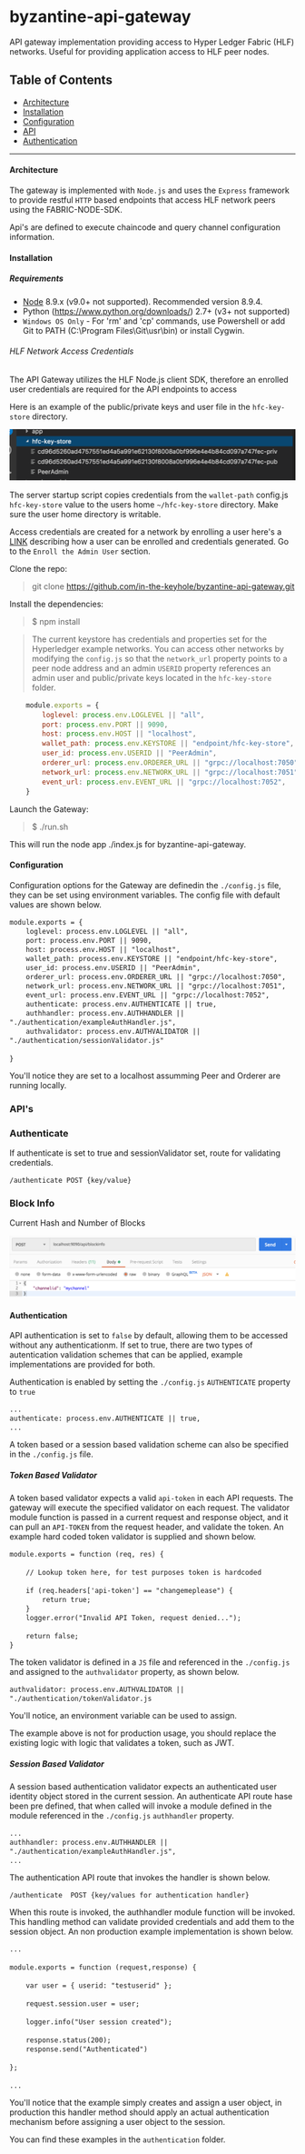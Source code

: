 # byzantine-api-gateway

API gateway implementation providing access to Hyper Ledger Fabric (HLF) networks. Useful for providing application access to HLF peer nodes. 

## Table of Contents

- [Architecture](#Architecture)
- [Installation](#Installation)
- [Configuration](#Configuration)
- [API](#API)
- [Authentication](#Authentication)
----

#### Architecture

The gateway is implemented with `Node.js` and uses the `Express` framework to provide restful `HTTP` based endpoints that access HLF network peers using the FABRIC-NODE-SDK.  

Api's are defined to execute chaincode and query channel configuration information. 

#### Installation

##### Requirements
* [Node](https://nodejs.org/en/download/) 8.9.x (v9.0+ not supported). Recommended version 8.9.4.
* Python (https://www.python.org/downloads/) 2.7+ (v3+ not supported)
* `Windows OS Only` - For 'rm' and 'cp' commands, use Powershell or add Git to PATH (C:\Program Files\Git\usr\bin) or install Cygwin.

###### HLF Network Access Credentials

The API Gateway utilizes the HLF Node.js client SDK, therefore an enrolled user credentials are required for the API endpoints to access

 Here is an example of the  public/private keys and user file in the `hfc-key-store` directory. 

![](images/keystore.png)

The server startup script copies credentials from the `wallet-path` config.js `hfc-key-store` value to the users home `~/hfc-key-store` directory. Make sure the user home directory is writable.

Access credentials are created for a network by enrolling a user here's a [LINK](https://hlf.readthedocs.io/en/v1.1.0/write_first_app.html) describing how a user can be enrolled and credentials generated.  Go to the `Enroll the Admin User` section.

Clone the repo:

> git clone https://github.com/in-the-keyhole/byzantine-api-gateway.git

Install the dependencies:
> $ npm install

> The current keystore has credentials and properties set for the Hyperledger example networks. You can access other networks by modifying the `config.js` so that the `network_url` property points to a peer node address and an admin `USERID` property references an admin user and public/private keys located in the `hfc-key-store` folder.

```javascript
    module.exports = {
        loglevel: process.env.LOGLEVEL || "all",
        port: process.env.PORT || 9090,
        host: process.env.HOST || "localhost",
        wallet_path: process.env.KEYSTORE || "endpoint/hfc-key-store",
        user_id: process.env.USERID || "PeerAdmin",
        orderer_url: process.env.ORDERER_URL || "grpc://localhost:7050",
        network_url: process.env.NETWORK_URL || "grpc://localhost:7051",
        event_url: process.env.EVENT_URL || "grpc://localhost:7052",
    }
```

Launch the Gateway:
> $ ./run.sh

This will run the node app ./index.js for byzantine-api-gateway.

#### Configuration 

Configuration options for the Gateway are definedin the `./config.js` file, they can be set using environment variables.  The config file with default values are shown below. 

    module.exports = {
        loglevel: process.env.LOGLEVEL || "all",
        port: process.env.PORT || 9090,
        host: process.env.HOST || "localhost",
        wallet_path: process.env.KEYSTORE || "endpoint/hfc-key-store",
        user_id: process.env.USERID || "PeerAdmin",
        orderer_url: process.env.ORDERER_URL || "grpc://localhost:7050",
        network_url: process.env.NETWORK_URL || "grpc://localhost:7051",
        event_url: process.env.EVENT_URL || "grpc://localhost:7052",
        authenticate: process.env.AUTHENTICATE || true,
        authhandler: process.env.AUTHHANDLER || "./authentication/exampleAuthHandler.js",
        authvalidator: process.env.AUTHVALIDATOR || "./authentication/sessionValidator.js"

    }

You'll notice they are set to a localhost assumming Peer and Orderer are running locally. 

### API's 

### Authenticate
If authenticate is set to true and sessionValidator set, route for validating credentials. 

    /authenticate POST {key/value}

### Block Info 
Current Hash and Number of Blocks

![](images/blockinfo.png)



#### Authentication

API authentication is set to `false` by default, allowing them to be accessed without any authenticationm. If set to true, there are two types of autentication validation schemes that can be applied, example implementations are provided for both. 

Authentication is enabled by setting the  `./config.js` `AUTHENTICATE` property to `true` 

    ...
    authenticate: process.env.AUTHENTICATE || true,
    ...

A token based or a session based validation scheme can also be specified in the `./config.js` file.

##### Token Based Validator

A token based validator expects a valid `api-token` in each API requests. The gateway will execute the specified validator on each request. The validator module function is passed in a current request and response object, and it can pull an `API-TOKEN` from the request header, and validate the token. An example hard coded token validator is supplied and shown below. 

    module.exports = function (req, res) {

        // Lookup token here, for test purposes token is hardcoded 

        if (req.headers['api-token'] == "changemeplease") {
            return true;
        }
        logger.error("Invalid API Token, request denied...");

        return false;
    }

The token validator is defined in a `JS` file and referenced in the `./config.js` and assigned to the `authvalidator` property, as shown below. 

    authvalidator: process.env.AUTHVALIDATOR || "./authentication/tokenValidator.js

You'll notice, an environment variable can be used to assign.  

The example above is not for production usage, you should replace the existing logic with logic that validates a token, such as JWT.  

##### Session Based Validator

A session based authentication validator expects an authenticated user identity object stored in the current session. An authenticate API route hase been pre defined, that when called will invoke a module defined in the module referenced in the `./config.js` `authhandler` property.  

    ...
    authhandler: process.env.AUTHHANDLER || "./authentication/exampleAuthHandler.js",
    ...

The authentication API route that invokes the handler is shown below.

    /authenticate  POST {key/values for authentication handler}

When this route is invoked, the authhandler module function will be invoked. This handling method can validate provided credentials and add them to the session object. An non production example implementation is shown below. 

    ...

    module.exports = function (request,response) {

        var user = { userid: "testuserid" };

        request.session.user = user;

        logger.info("User session created");

        response.status(200);
        response.send("Authenticated")

    };

    ...

You'll notice that the example simply creates and assign a user object, in production this handler method should apply an actual authentication mechanism before assigning a user object to the session. 

You can find these examples in the `authentication` folder. 




